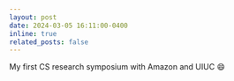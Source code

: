 ```yaml
---
layout: post
date: 2024-03-05 16:11:00-0400
inline: true
related_posts: false
---
```


My first CS research symposium with Amazon and UIUC :smile:

